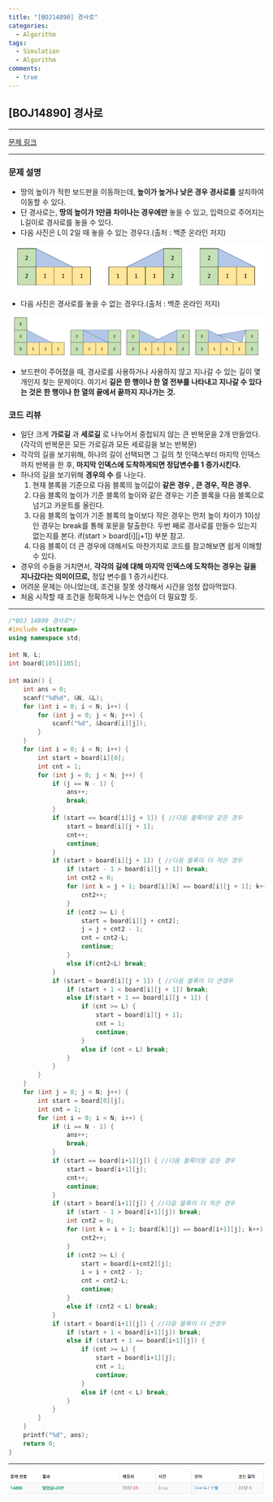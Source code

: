 ```yaml
---
title: "[BOJ14890] 경사로"
categories:
  - Algorithm
tags:
  - Simulation
  - Algorithm
comments:
  - true
---
```


## [BOJ14890] 경사로

---

[문제 링크](https://www.acmicpc.net/problem/14890)

---

### 문제 설명

* 땅의 높이가 적힌 보드판을 이동하는데, __높이가 높거나 낮은 경우 경사로를__ 설치하여 이동할 수 있다.
* 단 경사로는, __땅의 높이가 1만큼 차이나는 경우에만__ 놓을 수 있고, 입력으로 주어지는 L길이로 경사로를 놓을 수 있다.
* 다음 사진은 L이 2일 때 놓을 수 있는 경우다.(출처 : 백준 온라인 저지)

![](/assets/img/Algorithm/BOJ14890-1.png)

* 다음 사진은 경사로를 놓을 수 없는 경우다.(출처 : 백준 온라인 저지)

![](/assets/img/Algorithm/BOJ14890-2.png)

* 보드판이 주어졌을 때, 경사로를 사용하거나 사용하지 않고 지나갈 수 있는 길이 몇 개인지 찾는 문제이다. 여기서 __길은 한 행이나 한 열 전부를 나타내고 지나갈 수 있다는 것은 한 행이나 한 열의 끝에서 끝까지 지나가는 것.__

### 코드 리뷰

* 일단 크게 __가로길__ 과 __세로길__ 로 나누어서 중첩되지 않는 큰 반복문을 2개 만들었다.(각각의 반복문은 모든 가로길과 모든 세로길을 보는 반복문)
* 각각의 길을 보기위해, 하나의 길이 선택되면 그 길의 첫 인덱스부터 마지막 인덱스까지 반복을 한 후, __마지막 인덱스에 도착하게되면 정답변수를 1 증가시킨다.__
* 하나의 길을 보기위해 __경우의 수__ 를 나눈다.
  1. 현재 블록을 기준으로 다음 블록의 높이값이 __같은 경우 , 큰 경우, 작은 경우.__
  2. 다음 블록의 높이가 기준 블록의 높이와 같은 경우는 기준 블록을 다음 블록으로 넘기고 카운트를 올린다.
  3. 다음 블록의 높이가 기준 블록의 높이보다 작은 경우는 먼저 높이 차이가 1이상인 경우는 break를 통해 포문을 탈출한다. 두번 째로 경사로를 만들수 있는지 없는지를 본다. if(start > board[i][j+1]) 부분 참고.
  4. 다음 블록이 더 큰 경우에 대해서도 마찬가지로 코드를 참고해보면 쉽게 이해할 수 있다.
* 경우의 수들을 거치면서, __각각의 길에 대해 마지막 인덱스에 도착하는 경우는 길을 지나갔다는 의미이므로,__ 정답 변수를 1 증가시킨다.
* 어려운 문제는 아니었는데, 조건을 잘못 생각해서 시간을 엄청 잡아먹었다.
* 처음 시작할 때 조건을 정확하게 나누는 연습이 더 필요할 듯.

---


```cpp
/*BOJ 14890 경사로*/
#include <iostream>
using namespace std;

int N, L;
int board[105][105];

int main() {
	int ans = 0;
	scanf("%d%d", &N, &L);
	for (int i = 0; i < N; i++) {
		for (int j = 0; j < N; j++) {
			scanf("%d", &board[i][j]);
		}
	}
	for (int i = 0; i < N; i++) {
		int start = board[i][0];
		int cnt = 1;
		for (int j = 0; j < N; j++) {
			if (j == N - 1) {
				ans++;
				break;
			}
			if (start == board[i][j + 1]) { //다음 블록이랑 같은 경우
				start = board[i][j + 1];
				cnt++;
				continue;
			}
			if (start > board[i][j + 1]) { //다음 블록이 더 작은 경우
				if (start - 1 > board[i][j + 1]) break;
				int cnt2 = 0;
				for (int k = j + 1; board[i][k] == board[i][j + 1]; k++) {
					cnt2++;
				}
				if (cnt2 >= L) {
					start = board[i][j + cnt2];
					j = j + cnt2 - 1;
					cnt = cnt2-L;
					continue;
				}
				else if(cnt2<L) break;
			}
			if (start < board[i][j + 1]) { //다음 블록이 더 큰경우
				if (start + 1 < board[i][j + 1]) break;
				else if(start + 1 == board[i][j + 1]) {
					if (cnt >= L) {
						start = board[i][j + 1];
						cnt = 1;
						continue;
					}
					else if (cnt < L) break;
				}
			}
		}
	}
	for (int j = 0; j < N; j++) {
		int start = board[0][j];
		int cnt = 1;
		for (int i = 0; i < N; i++) {
			if (i == N - 1) {
				ans++;
				break;
			}
			if (start == board[i+1][j]) { //다음 블록이랑 같은 경우
				start = board[i+1][j];
				cnt++;
				continue;
			}
			if (start > board[i+1][j]) { //다음 블록이 더 작은 경우
				if (start - 1 > board[i+1][j]) break;
				int cnt2 = 0;
				for (int k = i + 1; board[k][j] == board[i+1][j]; k++) {
					cnt2++;
				}
				if (cnt2 >= L) {
					start = board[i+cnt2][j];
					i = i + cnt2 - 1;
					cnt = cnt2-L;
					continue;
				}
				else if (cnt2 < L) break;
			}
			if (start < board[i+1][j]) { //다음 블록이 더 큰경우
				if (start + 1 < board[i+1][j]) break;
				else if (start + 1 == board[i+1][j]) {
					if (cnt >= L) {
						start = board[i+1][j];
						cnt = 1;
						continue;
					}
					else if (cnt < L) break;
				}
			}
		}
	}
	printf("%d", ans);
	return 0;
}
```

---

![](/assets/img/Algorithm/BOJ14890-3.png)
